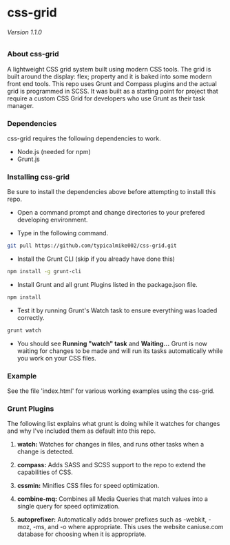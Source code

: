# css-grid
###### Version 1.1.0

### About css-grid
A lightweight CSS grid system built using modern CSS tools.  The grid is built around the display: flex; property and it is baked into some modern front end tools.  This repo uses Grunt and Compass plugins and the actual grid is programmed in SCSS.  It was built as a starting point for project that require a custom CSS Grid for developers who use Grunt as their task manager.

### Dependencies
css-grid requires the following dependencies to work.
 - Node.js (needed for npm)
 - Grunt.js 

### Installing css-grid
Be sure to install the dependencies above before attempting to install this repo.

+ Open a command prompt and change directories to your prefered developing environment.

+ Type in the following command.

```bash
git pull https://github.com/typicalmike002/css-grid.git
```

+ Install the Grunt CLI (skip if you already have done this)

```bash
npm install -g grunt-cli
```

+ Install Grunt and all grunt Plugins listed in the package.json file.

```bash
npm install
```

+ Test it by running Grunt's Watch task to ensure everything was loaded correctly.

```bash
grunt watch
```

 - You should see **Running "watch" task** and **Waiting...** Grunt is now waiting for changes to be made and will run its tasks automatically while you work on your CSS files.

### Example
See the file 'index.html' for various working examples using the css-grid.

### Grunt Plugins
The following list explains what grunt is doing while it watches for changes and why I've included them as default into this repo.

1. **watch:** Watches for changes in files, and runs other tasks when a change is detected.

2. **compass:** Adds SASS and SCSS support to the repo to extend the capabilities of CSS.

3. **cssmin:** Minifies CSS files for speed optimization.

4. **combine-mq:** Combines all Media Queries that match values into a single query for speed optimization.

5. **autoprefixer:** Automatically adds brower prefixes such as -webkit, -moz, -ms, and -o where appropriate.  This uses the website caniuse.com database for choosing when it is appropriate.

